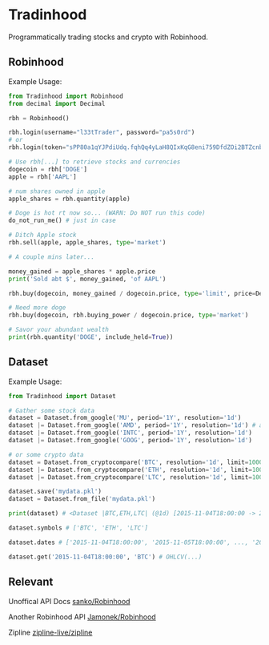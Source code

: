 # Tradinhood

Programmatically trading stocks and crypto with Robinhood.

## Robinhood

Example Usage:

```python
from Tradinhood import Robinhood
from decimal import Decimal

rbh = Robinhood()

rbh.login(username="l33tTrader", password="pa5s0rd")
# or
rbh.login(token="sPP80a1qYJPdiUdq.fqhQq4yLaH8QIxKqG8eni759DfdZOi2BTZcnbnCB...")

# Use rbh[...] to retrieve stocks and currencies
dogecoin = rbh['DOGE']
apple = rbh['AAPL']

# num shares owned in apple
apple_shares = rbh.quantity(apple)

# Doge is hot rt now so... (WARN: Do NOT run this code)
do_not_run_me() # just in case

# Ditch Apple stock
rbh.sell(apple, apple_shares, type='market')

# A couple mins later...

money_gained = apple_shares * apple.price
print('Sold abt $', money_gained, 'of AAPL')

rbh.buy(dogecoin, money_gained / dogecoin.price, type='limit', price=Decimal('0.0001'))

# Need more doge
rbh.buy(dogecoin, rbh.buying_power / dogecoin.price, type='market')

# Savor your abundant wealth
print(rbh.quantity('DOGE', include_held=True))
```

## Dataset

Example Usage:

```python
from Tradinhood import Dataset

# Gather some stock data
dataset = Dataset.from_google('MU', period='1Y', resolution='1d')
dataset |= Dataset.from_google('AMD', period='1Y', resolution='1d') # a |= b to merge from b to a
dataset |= Dataset.from_google('INTC', period='1Y', resolution='1d')
dataset |= Dataset.from_google('GOOG', period='1Y', resolution='1d')

# or some crypto data
dataset = Dataset.from_cryptocompare('BTC', resolution='1d', limit=1000)
dataset |= Dataset.from_cryptocompare('ETH', resolution='1d', limit=1000)
dataset |= Dataset.from_cryptocompare('LTC', resolution='1d', limit=1000)

dataset.save('mydata.pkl')
dataset = Dataset.from_file('mydata.pkl')

print(dataset) # <Dataset |BTC,ETH,LTC| (@1d) [2015-11-04T18:00:00 -> 2018-07-31T19:00:00]>

dataset.symbols # ['BTC', 'ETH', 'LTC']

dataset.dates # ['2015-11-04T18:00:00', '2015-11-05T18:00:00', ..., '2018-07-31T19:00:00']

dataset.get('2015-11-04T18:00:00', 'BTC') # OHLCV(...)
```

## Relevant

Unoffical API Docs [sanko/Robinhood](https://github.com/sanko/Robinhood)

Another Robinhood API [Jamonek/Robinhood](https://github.com/Jamonek/Robinhood)

Zipline [zipline-live/zipline](https://github.com/zipline-live/zipline)
